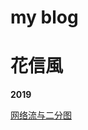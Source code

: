 # my blog

# 花信風

**2019**

[网络流与二分图](https://github.com/Galaxy-yr/blog/blob/master/%E8%8A%B1%E4%BF%A1%E9%A2%A8/2019/%E7%BD%91%E7%BB%9C%E6%B5%81%E4%B8%8E%E4%BA%8C%E5%88%86%E5%9B%BE.md)

